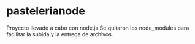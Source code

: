 # pastelerianode

Proyecto llevado a cabo con node.js
Se quitaron los node_modules para facilitar la subida y la entrega de archivos. 
